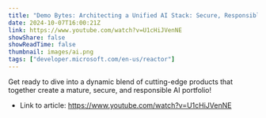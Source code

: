 ```yaml
---
title: "Demo Bytes: Architecting a Unified AI Stack: Secure, Responsible, and Scalable"
date: 2024-10-07T16:00:21Z
link: https://www.youtube.com/watch?v=U1cHiJVenNE
showShare: false
showReadTime: false
thumbnail: images/ai.png
tags: ["developer.microsoft.com/en-us/reactor"]
---
```

Get ready to dive into a dynamic blend of cutting-edge products that together create a mature, secure, and responsible AI portfolio!

- Link to article: https://www.youtube.com/watch?v=U1cHiJVenNE